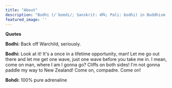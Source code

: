 ```yaml
---
title: "About"
description: "Bodhi (/ˈboʊdi/; Sanskrit: बोधि; Pali: bodhi) in Buddhism is the understanding possessed by a Buddha regarding the true nature of things."
featured_image: ''
---
```

<!-- {{< figure src="/images/Victor_Hugo-Hunchback.jpg" title="Illustration from Victor Hugo et son temps (1881)" >}} -->

<p><b><b>
Quotes</b>
</b></p>

<p>
<b>Bodhi:</b> Back off Warchild, seriously.
</p>


<p><b>
Bodhi:</b> Look at it! It's a once in a lifetime opportunity, man! Let me go out there and let me get one wave, just one wave before you take me in. I mean, come on man, where I am I gonna go? Cliffs on both sides! I'm not gonna paddle my way to New Zealand! Come on, compadre. Come on!
</p>

<p><b>
Bohdi:</b> 100% pure adrenaline </p>


